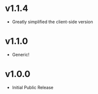 # v1.1.4

- Greatly simplified the client-side version

# v1.1.0

- Generic!

# v1.0.0

- Initial Public Release
